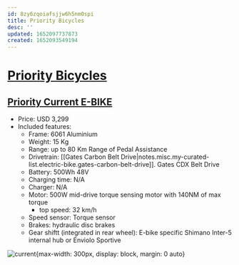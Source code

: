 ```yaml
---
id: 8zy6zqoiafsjjw6h5nm0spi
title: Priority Bicycles
desc: ''
updated: 1652097737873
created: 1652093549194
---
```

# [Priority Bicycles](https://www.prioritybicycles.com/)

## [Priority Current E-BIKE](https://www.prioritybicycles.com/products/current)

- Price: USD 3,299
- Included features:
    - Frame: 6061 Aluminium
    - Weight: 15 Kg
    - Range: up to 80 Km Range of Pedal Assistance
    - Drivetrain: [[Gates Carbon Belt Drive|notes.misc.my-curated-list.electric-bike.gates-carbon-belt-drive]]. Gates CDX Belt Drive
    - Battery: 500Wh 48V
    - Charging time: N/A
    - Charger: N/A
    - Motor: 500W mid-drive torque sensing motor with 140NM of max torque
        - top speed: 32 km/h
    - Speed sensor: Torque sensor
    - Brakes: hydraulic disc brakes
    - Gear shiftt (integrated in rear wheel): E-bike specific Shimano Inter-5 internal hub or Enviolo Sportive

![current](https://cdn.shopify.com/s/files/1/1245/1481/t/42/assets/eb3.gif?v=27698765335492847981601465493){max-width: 300px, display: block, margin: 0 auto}